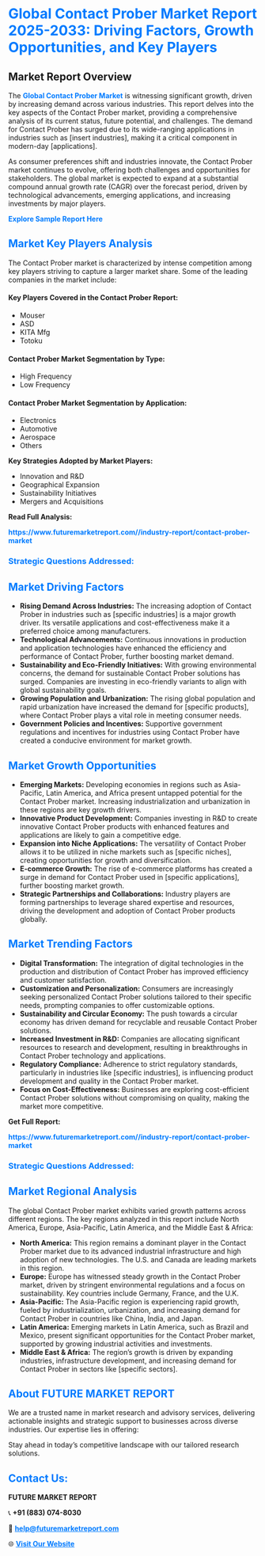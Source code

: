 <h1 style="color: #007BFF;">Global Contact Prober Market Report 2025-2033: Driving Factors, Growth Opportunities, and Key Players</h1>

<section id="overview">
<h2>Market Report Overview</h2>
<p>The <a href="https://www.futuremarketreport.com//industry-report/contact-prober-market" style="color: #007BFF; text-decoration: none;"><strong>Global Contact Prober Market</strong></a> is witnessing significant growth, driven by increasing demand across various industries. This report delves into the key aspects of the Contact Prober market, providing a comprehensive analysis of its current status, future potential, and challenges. The demand for Contact Prober has surged due to its wide-ranging applications in industries such as [insert industries], making it a critical component in modern-day [applications].</p>
<p>As consumer preferences shift and industries innovate, the Contact Prober market continues to evolve, offering both challenges and opportunities for stakeholders. The global market is expected to expand at a substantial compound annual growth rate (CAGR) over the forecast period, driven by technological advancements, emerging applications, and increasing investments by major players.</p>
</section>

<section id="overview">
<p><a href="https://www.futuremarketreport.com//request-sample/reportId=76216" style="color: #007BFF; text-decoration: none;"><strong>Explore Sample Report Here</strong></a></p>
</section>

<section id="key-players">
<h2 style="color: #007BFF;">Market Key Players Analysis</h2>
<p>The Contact Prober market is characterized by intense competition among key players striving to capture a larger market share. Some of the leading companies in the market include:</p>
<h4>Key Players Covered in the Contact Prober Report:</h4>
<ul><li>Mouser</li><li>ASD</li><li>KITA Mfg</li><li>Totoku</li></ul>
<h4>Contact Prober Market Segmentation by Type:</h4>
<ul><li>High Frequency</li><li>Low Frequency</li></ul>

<h4>Contact Prober Market Segmentation by Application:</h4>
<ul><li>Electronics</li><li>Automotive</li><li>Aerospace</li><li>Others</li></ul>
<p><strong>Key Strategies Adopted by Market Players:</strong></p>
<ul>
<li>Innovation and R&D</li>
<li>Geographical Expansion</li>
<li>Sustainability Initiatives</li>
<li>Mergers and Acquisitions</li>
</ul>
</section>

<section>
<p><strong>Read Full Analysis: </strong></p><a href="https://www.futuremarketreport.com//industry-report/contact-prober-market" style="color: #007BFF; text-decoration: none;"><strong>https://www.futuremarketreport.com//industry-report/contact-prober-market</strong></a>
<h3 style="color: #007BFF;">Strategic Questions Addressed:</h3>
</section>

<section id="driving-factors">
<h2 style="color: #007BFF;">Market Driving Factors</h2>
<ul>
<li><strong>Rising Demand Across Industries:</strong> The increasing adoption of Contact Prober in industries such as [specific industries] is a major growth driver. Its versatile applications and cost-effectiveness make it a preferred choice among manufacturers.</li>
<li><strong>Technological Advancements:</strong> Continuous innovations in production and application technologies have enhanced the efficiency and performance of Contact Prober, further boosting market demand.</li>
<li><strong>Sustainability and Eco-Friendly Initiatives:</strong> With growing environmental concerns, the demand for sustainable Contact Prober solutions has surged. Companies are investing in eco-friendly variants to align with global sustainability goals.</li>
<li><strong>Growing Population and Urbanization:</strong> The rising global population and rapid urbanization have increased the demand for [specific products], where Contact Prober plays a vital role in meeting consumer needs.</li>
<li><strong>Government Policies and Incentives:</strong> Supportive government regulations and incentives for industries using Contact Prober have created a conducive environment for market growth.</li>
</ul>
</section>

<section id="growth-opportunities">
<h2 style="color: #007BFF;">Market Growth Opportunities</h2>
<ul>
<li><strong>Emerging Markets:</strong> Developing economies in regions such as Asia-Pacific, Latin America, and Africa present untapped potential for the Contact Prober market. Increasing industrialization and urbanization in these regions are key growth drivers.</li>
<li><strong>Innovative Product Development:</strong> Companies investing in R&D to create innovative Contact Prober products with enhanced features and applications are likely to gain a competitive edge.</li>
<li><strong>Expansion into Niche Applications:</strong> The versatility of Contact Prober allows it to be utilized in niche markets such as [specific niches], creating opportunities for growth and diversification.</li>
<li><strong>E-commerce Growth:</strong> The rise of e-commerce platforms has created a surge in demand for Contact Prober used in [specific applications], further boosting market growth.</li>
<li><strong>Strategic Partnerships and Collaborations:</strong> Industry players are forming partnerships to leverage shared expertise and resources, driving the development and adoption of Contact Prober products globally.</li>
</ul>
</section>

<section id="trending-factors">
<h2 style="color: #007BFF;">Market Trending Factors</h2>
<ul>
<li><strong>Digital Transformation:</strong> The integration of digital technologies in the production and distribution of Contact Prober has improved efficiency and customer satisfaction.</li>
<li><strong>Customization and Personalization:</strong> Consumers are increasingly seeking personalized Contact Prober solutions tailored to their specific needs, prompting companies to offer customizable options.</li>
<li><strong>Sustainability and Circular Economy:</strong> The push towards a circular economy has driven demand for recyclable and reusable Contact Prober solutions.</li>
<li><strong>Increased Investment in R&D:</strong> Companies are allocating significant resources to research and development, resulting in breakthroughs in Contact Prober technology and applications.</li>
<li><strong>Regulatory Compliance:</strong> Adherence to strict regulatory standards, particularly in industries like [specific industries], is influencing product development and quality in the Contact Prober market.</li>
<li><strong>Focus on Cost-Effectiveness:</strong> Businesses are exploring cost-efficient Contact Prober solutions without compromising on quality, making the market more competitive.</li>
</ul>
</section>

<section>
<p><strong>Get Full Report: </strong></p><a href="https://www.futuremarketreport.com//industry-report/contact-prober-market" style="color: #007BFF; text-decoration: none;"><strong>https://www.futuremarketreport.com//industry-report/contact-prober-market</strong></a>
<h3 style="color: #007BFF;">Strategic Questions Addressed:</h3>
</section>


<section id="regional-analysis">
<h2 style="color: #007BFF;">Market Regional Analysis</h2>
<p>The global Contact Prober market exhibits varied growth patterns across different regions. The key regions analyzed in this report include North America, Europe, Asia-Pacific, Latin America, and the Middle East & Africa:</p>
<ul>
<li><strong>North America:</strong> This region remains a dominant player in the Contact Prober market due to its advanced industrial infrastructure and high adoption of new technologies. The U.S. and Canada are leading markets in this region.</li>
<li><strong>Europe:</strong> Europe has witnessed steady growth in the Contact Prober market, driven by stringent environmental regulations and a focus on sustainability. Key countries include Germany, France, and the U.K.</li>
<li><strong>Asia-Pacific:</strong> The Asia-Pacific region is experiencing rapid growth, fueled by industrialization, urbanization, and increasing demand for Contact Prober in countries like China, India, and Japan.</li>
<li><strong>Latin America:</strong> Emerging markets in Latin America, such as Brazil and Mexico, present significant opportunities for the Contact Prober market, supported by growing industrial activities and investments.</li>
<li><strong>Middle East & Africa:</strong> The region’s growth is driven by expanding industries, infrastructure development, and increasing demand for Contact Prober in sectors like [specific sectors].</li>
</ul>
</section>

<footer>
<h2 style="color: #007BFF;">About FUTURE MARKET REPORT</h2>
<p>We are a trusted name in market research and advisory services, delivering actionable insights and strategic support to businesses across diverse industries. Our expertise lies in offering:</p>

<p>Stay ahead in today’s competitive landscape with our tailored research solutions.</p>

<h2 style="color: #007BFF;">Contact Us:</h2>
<p><strong>FUTURE MARKET REPORT</strong></p>
<p>📞 <strong>+91 (883) 074-8030</strong></p>
<p>📧 <strong><a href="mailto:help@futuremarketreport.com" style="color: #007BFF;">help@futuremarketreport.com</a></strong></p>
<p>🌐 <strong><a href="https://www.futuremarketreport.com/" style="color: #007BFF;">Visit Our Website</a></strong></p>
</footer>